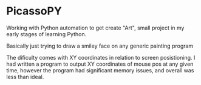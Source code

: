 # PicassoPY
Working with Python automation to get create "Art", small project in my early stages of learning Python.

Basically just trying to draw a smiley face on any generic painting program

The dificulty comes with XY coordinates in relation to screen posistioning.
I had written a program to output XY coordinates of mouse pos at any given time, however
the program had significant memory issues, and overall was less than ideal.
